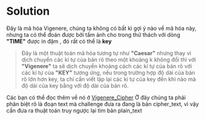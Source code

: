 # Solution

Đây là mã hóa Vigenere, chúng ta không có bất kì gợi ý nào về mã hóa này, nhưng ta có thể đoán được bởi tấm ảnh cho trong thử thách với dòng **"TIME"** được in đậm , đó rất có thể là **key**

> Đây là một thuật toán mã hóa tương tự như **"Caesar"** nhưng thay vì dịch chuyển các kí tự của bãn rõ theo một khoảng k không đổi thì với **"Vigenere"** ta sẽ dịch chuyển khoảng cách các kí tự của bản rõ với các kí tự của **"KEY"** tương ứng, nếu trong trường hợp độ dài của bản rõ lớn hơn key, ta chỉ cần viết lặp lại các kí tự của key đến khi nào mà độ dài của key bằng với độ dài của bản rõ.

Các bạn có thể đọc thêm về nó ở [Vigenere_Cipher](https://vi.wikipedia.org/wiki/M%E1%BA%ADt_m%C3%A3_Vigen%C3%A8re#C%C3%A1ch_gi%E1%BA%A3i_m%C3%A3_Vigen%C3%A8re)
Ở đây chúng ta phải phân biệt rõ là đoạn text mà challenge đưa ra đang là bản cipher_text, vì vậy cần đưa ra thuật toán truy ngược lại tìm bản plain_text
